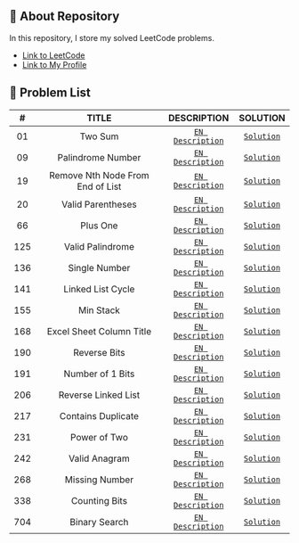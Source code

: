 ## 📜 About Repository

In this repository, I store my solved LeetCode problems.
* [Link to LeetCode](https://leetcode.com/)
* [Link to My Profile](https://leetcode.com/dpetrosy01/)

## 📑 Problem List

|#      |TITLE                             |DESCRIPTION                                                                                       |SOLUTION                                |
|:-----:|:--------------------------------:|:------------------------------------------------------------------------------------------------:|:--------------------------------------:|
|01	    |Two Sum                           | [`EN Description`](https://leetcode.com/problems/two-sum/description/)	                          |[`Solution`](problem01/solution.cpp)    |
|09	    |Palindrome Number                 | [`EN Description`](https://leetcode.com/problems/palindrome-number/description/)	                |[`Solution`](problem09/solution.cpp)    |
|19	    |Remove Nth Node From End of List  | [`EN Description`](https://leetcode.com/problems/remove-nth-node-from-end-of-list/description/)	| [`Solution`](problem19/solution.cpp)   |
|20	    |Valid Parentheses                 | [`EN Description`](https://leetcode.com/problems/valid-parentheses/description/)	                |[`Solution`](problem20/solution.cpp)    |
|66	    |Plus One                          | [`EN Description`](https://leetcode.com/problems/plus-one/description/)        	                |[`Solution`](problem66/solution.cpp)    |
|125	  |Valid Palindrome                  | [`EN Description`](https://leetcode.com/problems/valid-palindrome/description/)        	        |[`Solution`](problem125/solution.cpp)   |
|136    |Single Number                     | [`EN Description`](https://leetcode.com/problems/single-number/description/)     	              |[`Solution`](problem136/solution.cpp)   |
|141    |Linked List Cycle                 | [`EN Description`](https://leetcode.com/problems/linked-list-cycle/description/)     	          |[`Solution`](problem141/solution.cpp)   |
|155    |Min Stack                         | [`EN Description`](https://leetcode.com/problems/min-stack/description/)     	                  |[`Solution`](problem155/solution.cpp)   |
|168    |Excel Sheet Column Title          | [`EN Description`](https://leetcode.com/problems/excel-sheet-column-title/description/)          |[`Solution`](problem168/solution.cpp)   |
|190    |Reverse Bits                      | [`EN Description`](https://leetcode.com/problems/reverse-bits/description/)                      |[`Solution`](problem190/solution.cpp)   |
|191    |Number of 1 Bits                  | [`EN Description`](https://leetcode.com/problems/number-of-1-bits/description/)                  |[`Solution`](problem191/solution.cpp)   |
|206    |Reverse Linked List               | [`EN Description`](https://leetcode.com/problems/reverse-linked-list/description/)               |[`Solution`](problem206/solution.cpp)   |
|217    |Contains Duplicate                | [`EN Description`](https://leetcode.com/problems/contains-duplicate/description/)                |[`Solution`](problem217/solution.cpp)   |
|231    |Power of Two                      | [`EN Description`](https://leetcode.com/problems/power-of-two/description/)                      |[`Solution`](problem231/solution.cpp)   |
|242    |Valid Anagram                     | [`EN Description`](https://leetcode.com/problems/valid-anagram/description/)                     |[`Solution`](problem242/solution.cpp)   |
|268    |Missing Number                    | [`EN Description`](https://leetcode.com/problems/missing-number/description/)                    |[`Solution`](problem268/solution.cpp)   |
|338    |Counting Bits                     | [`EN Description`](https://leetcode.com/problems/counting-bits/description/)                     |[`Solution`](problem338/solution.cpp)   |
|704    |Binary Search                     | [`EN Description`](https://leetcode.com/problems/binary-search/description/)                     |[`Solution`](problem704/solution.cpp)   |
